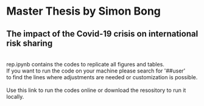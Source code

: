 # Master Thesis by Simon Bong
## The impact of the Covid-19 crisis on international risk sharing
<br>
rep.ipynb contains the codes to replicate all figures and tables.
<br>
If you want to run the code on your machine please search for '##user'
<br>
to find the lines where adjustments are needed or customization is possible.
<br>
<br>
Use this link to run the codes online or download the resository to run it locally.
